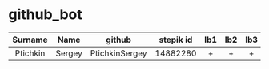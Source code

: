# github_bot


| Surname | Name | github | stepik id | lb1 | lb2 | lb3 |
|:---------:|:------:|:----------:|:--------:|:-:|:-:|:-:|
| Ptichkin | Sergey | PtichkinSergey | 14882280 | + | + | + |
